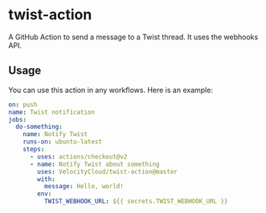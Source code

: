 # twist-action

A GitHub Action to send a message to a Twist thread. It uses the webhooks API.

## Usage

You can use this action in any workflows. Here is an example:

```yaml
on: push
name: Twist notification
jobs:
  do-something:
    name: Notify Twist
    runs-on: ubuntu-latest
    steps:
      - uses: actions/checkout@v2
      - name: Notify Twist about something
        uses: VelocityCloud/twist-action@master
        with:
          message: Hello, world!
        env:
          TWIST_WEBHOOK_URL: ${{ secrets.TWIST_WEBHOOK_URL }}
```
